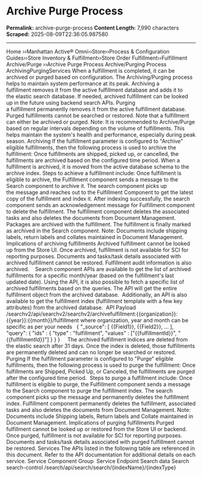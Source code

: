 # Archive Purge Process

**Permalink:** archive-purge-process
**Content Length:** 7,990 characters
**Scraped:** 2025-08-09T22:36:05.987580

---

Home &rsaquo;&rsaquo;Manhattan Active® Omni&rsaquo;&rsaquo;Store&rsaquo;&rsaquo;Process & Configuration Guides&rsaquo;&rsaquo;Store Inventory & Fulfillment&rsaquo;&rsaquo;Store Order Fulfillment&rsaquo;&rsaquo;Fulfillment Archive/Purge ››Archive Purge Process Archive/Purging Process ArchivingPurgingServices When a fulfillment is completed, it can be archived or purged based on configuration. The Archiving/Purging process helps to maintain system performance at its peak. Archiving a fulfillment&nbsp;removes it&nbsp;from the active fulfillment database and adds it to the&nbsp;elastic search database. If&nbsp;needed, archived fulfillment&nbsp;can be looked up in the future using backend search APIs. Purging a&nbsp;fulfillment&nbsp;permanently removes it from the active fulfillment database. Purged fulfillments cannot be searched or restored. Note that a fulfillment can either be archived or purged. Note: It is recommended to Archive/Purge based on regular intervals depending on the volume of fulfillments. This helps maintain the system&#39;s health and performance, especially during peak season. Archiving If the fulfillment parameter is configured to&nbsp;&quot;Archive&quot; eligible fulfillments, then the following process is used to archive the fulfillment: Once fulfillments are shipped, picked up,&nbsp;or cancelled, the fulfillments are archived based on the configured time period. When a fulfillment is archived, it is moved from the active database schema to the archive index. Steps to achieve a fulfillment&nbsp;include: Once fulfillment is eligible to archive, the Fulfillment component sends a message to the Search component to archive it. The search component picks up the&nbsp;message and reaches out to the Fulfillment&nbsp;Component to get the latest copy of the fulfillment and index it. After indexing successfully, the search component sends an acknowledgement message for Fulfillment component to delete the fulfillment. The fulfillment component deletes the associated tasks and also deletes the documents from Document&nbsp;Management. Packages are archived with the fulfillment. The fulfillment is finally marked as archived in the Search component. Note: Documents include shipping labels, return labels and collates maintained in Document Management. Implications of archiving&nbsp;fulfillments Archived fulfillment cannot be looked up from the Store UI. Once archived, fulfillment is not available for SCI for reporting purposes. Documents and tasks/task details associated with archived fulfillment cannot be restored. Fulfillment audit information is also archived.&nbsp; &nbsp; Search component APIs are&nbsp;available to get the list of archived fulfillments&nbsp;for a specific month/year (based on the fulfillment&#39;s last updated date). Using the API, it is also possible to fetch a specific list of archived fulfillments based on the queries.&nbsp;The API&nbsp;will get the entire fulfillment object from the archived database. &nbsp;Additionally, an API&nbsp;is also available to get the fulfillment index (fulfillment template with a few key attributes) from the archived database.&nbsp; API Payload /searchv2/api/searchv2/searchv2/archivefulfillment:{{organization}}:{{year}}:{{month}}/fulfillment where organization, year and month can be specific as per your needs &nbsp; { &quot;_source&quot;: [ {{Field1}}, {{Field2}}, ... ], &quot;query&quot;: { &quot;ids&quot; : { &quot;type&quot; : &quot;fulfillment&quot;, &quot;values&quot; : [&quot;{{fulfillmentId}}&quot;, &quot;{{fulfillmentId}}&quot;] } } } &nbsp; &nbsp; The archived fulfillment&nbsp;indices are deleted from the elastic search after 31 days. Once the index is deleted, those fulfillments are permanently deleted and can no longer be searched or restored. Purging If the fulfillment parameter is configured to&nbsp;&quot;Purge&quot; eligible fulfillments, then the following process is used to purge the fulfillment: Once fulfillments are&nbsp;Shipped,&nbsp;Picked Up, or Canceled, the fulfillments are purged after&nbsp;the configured time period.&nbsp; Steps to purge a fulfillment&nbsp;include: Once fulfillment is eligible to purge, the Fulfillment component sends a message to the Search component to purge the fulfillment index. The search component picks up the&nbsp;message and permanently deletes the fulfillment index. Fulfillment component permanently deletes the fulfillment, associated tasks and also deletes the documents from Document Management. Note: Documents include Shipping labels, Return labels and Collate maintained in Document Management. Implications of purging&nbsp;fulfillments Purged fulfillment&nbsp;cannot be looked up or restored from the Store UI or backend.&nbsp; Once purged, fulfillment is not available for SCI for reporting purposes. Documents and tasks/task details associated with purged fulfillment&nbsp;cannot be restored. Services The&nbsp;APIs listed in the following table are referenced in this document. Refer to the API documentation for additional details on&nbsp;each service. Service Component Group&nbsp; Service Endpoint Search data Search search-control /search/api/search/search/{indexName}/{indexType}